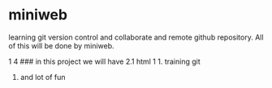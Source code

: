 # miniweb
learning git version control and collaborate and remote github repository. All of this will be done by miniweb.

1
4 ### in this project we will have 
2.1 html
1 1. training git
1. and lot of fun

